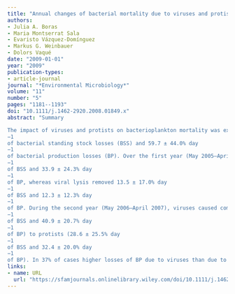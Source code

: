```yaml
---
title: "Annual changes of bacterial mortality due to viruses and protists in an oligotrophic coastal environment (NW Mediterranean)"
authors:
- Julia A. Boras
- Maria Montserrat Sala
- Evaristo Vázquez‐Domínguez
- Markus G. Weinbauer
- Dolors Vaqué
date: "2009-01-01"
year: "2009"
publication-types:
- article-journal
journal: "*Environmental Microbiology*"
volume: "11"
number: "5"
pages: "1181--1193"
doi: "10.1111/j.1462-2920.2008.01849.x"
abstract: "Summary

The impact of viruses and protists on bacterioplankton mortality was examined monthly during 2 years (May 2005–April 2007) in an oligotrophic coastal environment (NW Mediterranean Sea). We expected that in such type of system, (i) bacterial losses would be caused mainly by protists, and (ii) lysogeny would be an important type of virus–host interaction. During the study period, viruses and grazers together were responsible for 50.6 ± 40.1% day
−1
of bacterial standing stock losses (BSS) and 59.7 ± 44.0% day
−1
of bacterial production losses (BP). Over the first year (May 2005–April 2006), protists were the principal cause of bacterial mortality, removing 29.9 ± 20.4% day
−1
of BSS and 33.9 ± 24.3% day
−1
of BP, whereas viral lysis removed 13.5 ± 17.0% day
−1
of BSS and 12.3 ± 12.3% day
−1
of BP. During the second year (May 2006–April 2007), viruses caused comparable bacterial losses (29.2 ± 14.8% day
−1
of BSS and 40.9 ± 20.7% day
−1
of BP) to protists (28.6 ± 25.5% day
−1
of BSS and 32.4 ± 20.0% day
−1
of BP). In 37% of cases higher losses of BP due to viruses than due to protists were found. Lysogenic infection was detected in 11 of 24 samplings. Contrary to our expectations, lytic infections dominated over the two years, and viruses resulted to be a significant source of bacterial mortality in this oligotrophic site."
links:
- name: URL
  url: "https://sfamjournals.onlinelibrary.wiley.com/doi/10.1111/j.1462-2920.2008.01849.x"
---
```

